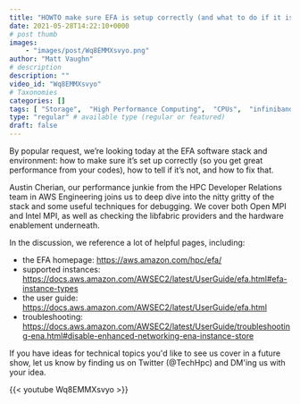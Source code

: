 ```yaml
---
title: "HOWTO make sure EFA is setup correctly (and what to do if it isn't)."
date: 2021-05-28T14:22:10+0000
# post thumb
images:
    - "images/post/Wq8EMMXsvyo.png"
author: "Matt Vaughn"
# description
description: ""
video_id: "Wq8EMMXsvyo"
# Taxonomies
categories: []
tags: [ "Storage",  "High Performance Computing",  "CPUs",  "infiniband",  "ParallelCluster",  "EFA",  "Schedulers",  "GPUs",  "HPC",  "fabrics",  "Lustre",  "vizualization",  "EC2",  "elastic fabric adapter",  "virtualization",  "techshorts", ]
type: "regular" # available type (regular or featured)
draft: false
---
```


By popular request, we’re looking today at the EFA software stack and environment: how to make sure it’s set up correctly (so you get great performance from your codes), how to tell if it’s not, and how to fix that.

Austin Cherian, our performance junkie from the HPC Developer Relations team in AWS Engineering joins us to deep dive into the nitty gritty of the stack and some useful techniques for debugging. We cover both Open MPI and Intel MPI, as well as checking the libfabric providers and the hardware enablement underneath.

In the discussion, we reference a lot of helpful pages, including:

* the EFA homepage: https://aws.amazon.com/hpc/efa/
* supported instances: https://docs.aws.amazon.com/AWSEC2/latest/UserGuide/efa.html#efa-instance-types
* the user guide: https://docs.aws.amazon.com/AWSEC2/latest/UserGuide/efa.html
* troubleshooting: https://docs.aws.amazon.com/AWSEC2/latest/UserGuide/troubleshooting-ena.html#disable-enhanced-networking-ena-instance-store

If you have ideas for technical topics you'd like to see us cover in a future show, let us know by finding us on Twitter (@TechHpc) and DM'ing us with your idea.

{{< youtube Wq8EMMXsvyo >}}